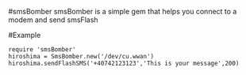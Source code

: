 #smsBomber
smsBomber is a simple gem that helps you connect to a modem and send smsFlash

#Example
````
require 'smsBomber'
hiroshima = SmsBomber.new('/dev/cu.wwan')
hiroshima.sendFlashSMS('+40742123123','This is your message',200)
````